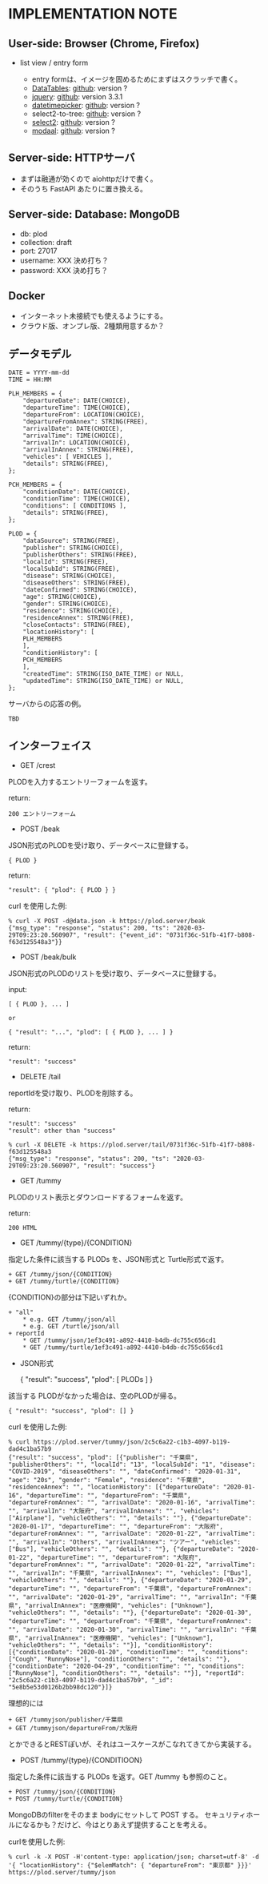 IMPLEMENTATION NOTE
===================

## User-side: Browser (Chrome, Firefox)

- list view / entry form

    + entry formは、イメージを固めるためにまずはスクラッチで書く。
    + [DataTables](https://datatables.net/): [github](https://github.com/DataTables/DataTables): version ?
    + [jquery](https://jquery.com/): [github](https://github.com/jquery/jquery): version 3.3.1
    + [datetimepicker](https://xdsoft.net/jqplugins/datetimepicker/): [github](https://github.com/xdan/datetimepicker): version ?
    + select2-to-tree: [github](https://github.com/clivezhg/select2-to-tree): version ?
    + [select2](https://select2.org/): [github](https://github.com/select2/select2): version ?
    + [modaal](http://humaan.com/modaal/): [github](https://github.com/humaan/Modaal): version ?

## Server-side: HTTPサーバ

- まずは融通が効くので aiohttpだけで書く。
- そのうち FastAPI あたりに置き換える。

## Server-side: Database: MongoDB

- db: plod
- collection: draft
- port: 27017
- username: XXX 決め打ち？
- password: XXX 決め打ち？

## Docker

- インターネット未接続でも使えるようにする。
- クラウド版、オンプレ版、2種類用意するか？

## データモデル

```
DATE = YYYY-mm-dd
TIME = HH:MM

PLH_MEMBERS = {
    "departureDate": DATE(CHOICE),
    "departureTime": TIME(CHOICE),
    "departureFrom": LOCATION(CHOICE),
    "departureFromAnnex": STRING(FREE),
    "arrivalDate": DATE(CHOICE),
    "arrivalTime": TIME(CHOICE),
    "arrivalIn": LOCATION(CHOICE),
    "arrivalInAnnex": STRING(FREE),
    "vehicles": [ VEHICLES ],
    "details": STRING(FREE),
};

PCH_MEMBERS = {
    "conditionDate": DATE(CHOICE),
    "conditionTime": TIME(CHOICE),
    "conditions": [ CONDITIONS ],
    "details": STRING(FREE),
};

PLOD = {
    "dataSource": STRING(FREE),
    "publisher": STRING(CHOICE),
    "publisherOthers": STRING(FREE),
    "localId": STRING(FREE),
    "localSubId": STRING(FREE),
    "disease": STRING(CHOICE),
    "diseaseOthers": STRING(FREE),
    "dateConfirmed": STRING(CHOICE),
    "age": STRING(CHOICE),
    "gender": STRING(CHOICE),
    "residence": STRING(CHOICE),
    "residenceAnnex": STRING(FREE),
    "closeContacts": STRING(FREE),
    "locationHistory": [
	PLH_MEMBERS
    ],
    "conditionHistory": [
	PCH_MEMBERS
    ],
    "createdTime": STRING(ISO_DATE_TIME) or NULL,
    "updatedTime": STRING(ISO_DATE_TIME) or NULL,
};
```

サーバからの応答の例。

```
TBD
```

## インターフェイス

- GET /crest

PLODを入力するエントリーフォームを返す。

return:

    200 エントリーフォーム

- POST /beak

JSON形式のPLODを受け取り、データベースに登録する。

    { PLOD }

return:

    "result": { "plod": { PLOD } }

curl を使用した例:

```
% curl -X POST -d@data.json -k https://plod.server/beak
{"msg_type": "response", "status": 200, "ts": "2020-03-29T09:23:20.560907", "result": {"event_id": "0731f36c-51fb-41f7-b808-f63d125548a3"}}
```

- POST /beak/bulk

JSON形式のPLODのリストを受け取り、データベースに登録する。

input:

    [ { PLOD }, ... ]

    or 

    { "result": "...", "plod": [ { PLOD }, ... ] }

return:

    "result": "success"

- DELETE /tail

reportIdを受け取り、PLODを削除する。

return:

    "result": "success"
    "result": other than "success"

```
% curl -X DELETE -k https://plod.server/tail/0731f36c-51fb-41f7-b808-f63d125548a3
{"msg_type": "response", "status": 200, "ts": "2020-03-29T09:23:20.560907", "result": "success"}
```

- GET /tummy

PLODのリスト表示とダウンロードするフォームを返す。

return:

    200 HTML

- GET /tummy/{type}/{CONDITION}

指定した条件に該当する PLODs を、JSON形式と Turtle形式で返す。

    + GET /tummy/json/{CONDITION}
    + GET /tummy/turtle/{CONDITION}

{CONDITION}の部分は下記いずれか。

    + "all"
        * e.g. GET /tummy/json/all
        * e.g. GET /turtle/json/all
    + reportId
        * GET /tummy/json/1ef3c491-a892-4410-b4db-dc755c656cd1
        * GET /tummy/turtle/1ef3c491-a892-4410-b4db-dc755c656cd1

- JSON形式

    { "result": "success", "plod": [ PLODs ] }

該当する PLODがなかった場合は、空のPLODが帰る。

    { "result": "success", "plod": [] }

curl を使用した例:

```
% curl https://plod.server/tummy/json/2c5c6a22-c1b3-4097-b119-dad4c1ba57b9
{"result": "success", "plod": [{"publisher": "千葉県", "publisherOthers": "", "localId": "13", "localSubId": "1", "disease": "COVID-2019", "diseaseOthers": "", "dateConfirmed": "2020-01-31", "age": "20s", "gender": "Female", "residence": "千葉県", "residenceAnnex": "", "locationHistory": [{"departureDate": "2020-01-16", "departureTime": "", "departureFrom": "千葉県", "departureFromAnnex": "", "arrivalDate": "2020-01-16", "arrivalTime": "", "arrivalIn": "大阪府", "arrivalInAnnex": "", "vehicles": ["Airplane"], "vehicleOthers": "", "details": ""}, {"departureDate": "2020-01-17", "departureTime": "", "departureFrom": "大阪府", "departureFromAnnex": "", "arrivalDate": "2020-01-22", "arrivalTime": "", "arrivalIn": "Others", "arrivalInAnnex": "ツアー", "vehicles": ["Bus"], "vehicleOthers": "", "details": ""}, {"departureDate": "2020-01-22", "departureTime": "", "departureFrom": "大阪府", "departureFromAnnex": "", "arrivalDate": "2020-01-22", "arrivalTime": "", "arrivalIn": "千葉県", "arrivalInAnnex": "", "vehicles": ["Bus"], "vehicleOthers": "", "details": ""}, {"departureDate": "2020-01-29", "departureTime": "", "departureFrom": "千葉県", "departureFromAnnex": "", "arrivalDate": "2020-01-29", "arrivalTime": "", "arrivalIn": "千葉県", "arrivalInAnnex": "医療機関", "vehicles": ["Unknown"], "vehicleOthers": "", "details": ""}, {"departureDate": "2020-01-30", "departureTime": "", "departureFrom": "千葉県", "departureFromAnnex": "", "arrivalDate": "2020-01-30", "arrivalTime": "", "arrivalIn": "千葉県", "arrivalInAnnex": "医療機関", "vehicles": ["Unknown"], "vehicleOthers": "", "details": ""}], "conditionHistory": [{"conditionDate": "2020-01-20", "conditionTime": "", "conditions": ["Cough", "RunnyNose"], "conditionOthers": "", "details": ""}, {"conditionDate": "2020-04-29", "conditionTime": "", "conditions": ["RunnyNose"], "conditionOthers": "", "details": ""}], "reportId": "2c5c6a22-c1b3-4097-b119-dad4c1ba57b9", "_id": "5e8b5e53d0126b2bb98dc120"}]}
```

理想的には

    + GET /tummyjson/publisher/千葉県
    + GET /tummyjson/departureFrom/大阪府

とかできるとRESTぽいが、それはユースケースがこなれてきてから実装する。

- POST /tummy/{type}/{CONDITIOON}

指定した条件に該当する PLODs を返す。GET /tummy も参照のこと。

    + POST /tummy/json/{CONDITION}
    + POST /tummy/turtle/{CONDITION}

MongoDBのfilterをそのまま bodyにセットして POST する。
セキュリティホールになるかも？だけど、今はとりあえず提供することを考える。

curlを使用した例:

```
% curl -k -X POST -H'content-type: application/json; charset=utf-8' -d '{ "locationHistory": {"$elemMatch": { "departureFrom": "東京都" }}}' https://plod.server/tummy/json
```

